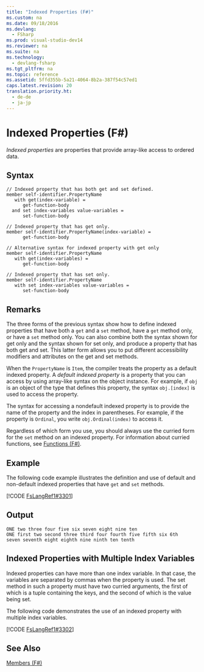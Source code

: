 ```yaml
---
title: "Indexed Properties (F#)"
ms.custom: na
ms.date: 09/18/2016
ms.devlang: 
  - FSharp
ms.prod: visual-studio-dev14
ms.reviewer: na
ms.suite: na
ms.technology: 
  - devlang-fsharp
ms.tgt_pltfrm: na
ms.topic: reference
ms.assetid: 5ffd355b-5a21-4064-8b2a-387f54c57ed1
caps.latest.revision: 20
translation.priority.ht: 
  - de-de
  - ja-jp
---
```

# Indexed Properties (F#)
*Indexed properties* are properties that provide array-like access to ordered data.  
  
## Syntax  
  
```  
// Indexed property that has both get and set defined.  
member self-identifier.PropertyName  
   with get(index-variable) =  
      get-function-body  
  and set index-variables value-variables =  
      set-function-body  
  
// Indexed property that has get only.  
member self-identifier.PropertyName(index-variable) =  
      get-function-body  
  
// Alternative syntax for indexed property with get only  
member self-identifier.PropertyName  
   with get(index-variables) =  
      get-function-body  
  
// Indexed property that has set only.  
member self-identifier.PropertyName  
   with set index-variables value-variables =   
      set-function-body  
```  
  
## Remarks  
 The three forms of the previous syntax show how to define indexed properties that have both a `get` and a `set` method, have a `get` method only, or have a `set` method only. You can also combine both the syntax shown for get only and the syntax shown for set only, and produce a property that has both get and set. This latter form allows you to put different accessibility modifiers and attributes on the get and set methods.  
  
 When the `PropertyName` is `Item`, the compiler treats the property as a default indexed property. A *default indexed property* is a property that you can access by using array-like syntax on the object instance. For example, if `obj` is an object of the type that defines this property, the syntax `obj.[index]` is used to access the property.  
  
 The syntax for accessing a nondefault indexed property is to provide the name of the property and the index in parentheses. For example, if the property is `Ordinal`, you write `obj.Ordinal(index)` to access it.  
  
 Regardless of which form you use, you should always use the curried form for the `set` method on an indexed property. For information about curried functions, see [Functions (F#)](../vs140/Functions--F#-.md).  
  
## Example  
 The following code example illustrates the definition and use of default and non-default indexed properties that have `get` and `set` methods.  
  
 [!CODE [FsLangRef1#3301](../CodeSnippet/VS_Snippets_Fsharp/fslangref1#3301)]  
  
## Output  
  
```  
ONE two three four five six seven eight nine ten  
ONE first two second three third four fourth five fifth six 6th  
seven seventh eight eighth nine ninth ten tenth  
```  
  
## Indexed Properties with Multiple Index Variables  
 Indexed properties can have more than one index variable. In that case, the variables are separated by commas when the property is used. The set method in such a property must have two curried arguments, the first of which is a tuple containing the keys, and the second of which is the value being set.  
  
 The following code demonstrates the use of an indexed property with multiple index variables.  
  
 [!CODE [FsLangRef1#3302](../CodeSnippet/VS_Snippets_Fsharp/fslangref1#3302)]  
  
## See Also  
 [Members (F#)](../vs140/Members--F#-.md)
